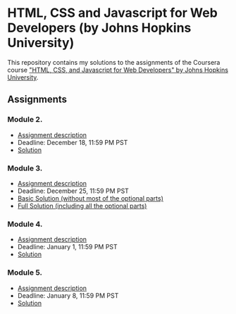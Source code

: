 # HTML, CSS and Javascript for Web Developers (by Johns Hopkins University)

This repository contains my solutions to the assignments of the Coursera course
["HTML, CSS, and Javascript for Web Developers" by Johns Hopkins University](https://www.coursera.org/learn/html-css-javascript-for-web-developers).

## Assignments

### Module 2.
* [Assignment description](./descriptions/assignment2/Assignment-2.md)
* Deadline: December 18, 11:59 PM PST
* [Solution](https://goggle.github.io/Coursera_HTML-CSS-Javascript-for-Web-Developers/module2_solution/)

### Module 3.
* [Assignment description](./descriptions/assignment3/Assignment-3.md)
* Deadline: December 25, 11:59 PM PST
* [Basic Solution (without most of the optional parts)](https://goggle.github.io/Coursera_HTML-CSS-Javascript-for-Web-Developers/module3_solution/index_basic.html)
* [Full Solution (including all the optional parts)](https://goggle.github.io/Coursera_HTML-CSS-Javascript-for-Web-Developers/module3_solution/)

### Module 4.
* [Assignment description](./descriptions/assignment4/Assignment-4.md)
* Deadline: January 1, 11:59 PM PST
* [Solution](https://goggle.github.io/Coursera_HTML-CSS-Javascript-for-Web-Developers/module4_solution/)

### Module 5.
* [Assignment description](./descriptions/assignment5/Assignment-5.md)
* Deadline: January 8, 11:59 PM PST
* [Solution](https://goggle.github.io/Coursera_HTML-CSS-Javascript-for-Web-Developers/module5_solution/)
